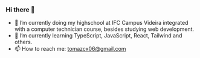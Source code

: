 ### Hi there 👋

- 🔭 I’m currently doing my highschool at IFC Campus Videira integrated with a computer technician course, besides studying web development.
- 🌱 I’m currently learning TypeScript, JavaScript, React, Tailwind and others.
- 📫 How to reach me: tomazcx06@gmail.com
